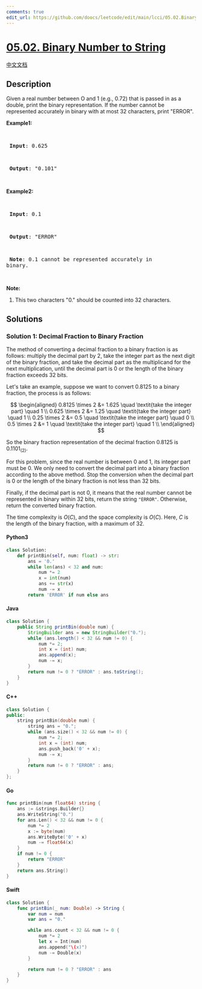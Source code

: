 ```yaml
---
comments: true
edit_url: https://github.com/doocs/leetcode/edit/main/lcci/05.02.Binary%20Number%20to%20String/README_EN.md
---
```


<!-- problem:start -->

# [05.02. Binary Number to String](https://leetcode.cn/problems/binary-number-to-string-lcci)

[中文文档](/lcci/05.02.Binary%20Number%20to%20String/README.md)

## Description

<!-- description:start -->

<p>Given a real number between O and 1 (e.g., 0.72) that is passed in as a double, print the binary representation. If the number cannot be represented accurately in binary with at most 32 characters, print &quot;ERROR&quot;.</p>
<p><strong>Example1:</strong></p>
<pre>

<strong> Input</strong>: 0.625

<strong> Output</strong>: &quot;0.101&quot;

</pre>
<p><strong>Example2:</strong></p>
<pre>

<strong> Input</strong>: 0.1

<strong> Output</strong>: &quot;ERROR&quot;

<strong> Note</strong>: 0.1 cannot be represented accurately in binary.

</pre>
<p><strong>Note: </strong></p>
<ol>
	<li>This two characters &quot;0.&quot; should be counted into 32 characters.</li>
</ol>

<!-- description:end -->

## Solutions

<!-- solution:start -->

### Solution 1: Decimal Fraction to Binary Fraction

The method of converting a decimal fraction to a binary fraction is as follows: multiply the decimal part by $2$, take the integer part as the next digit of the binary fraction, and take the decimal part as the multiplicand for the next multiplication, until the decimal part is $0$ or the length of the binary fraction exceeds $32$ bits.

Let's take an example, suppose we want to convert $0.8125$ to a binary fraction, the process is as follows:

$$
\begin{aligned}
0.8125 \times 2 &= 1.625 \quad \textit{take the integer part} \quad 1 \\
0.625 \times 2 &= 1.25 \quad \textit{take the integer part} \quad 1 \\
0.25 \times 2 &= 0.5 \quad \textit{take the integer part} \quad 0 \\
0.5 \times 2 &= 1 \quad \textit{take the integer part} \quad 1 \\
\end{aligned}
$$

So the binary fraction representation of the decimal fraction $0.8125$ is $0.1101_{(2)}$.

For this problem, since the real number is between $0$ and $1$, its integer part must be $0$. We only need to convert the decimal part into a binary fraction according to the above method. Stop the conversion when the decimal part is $0$ or the length of the binary fraction is not less than $32$ bits.

Finally, if the decimal part is not $0$, it means that the real number cannot be represented in binary within $32$ bits, return the string `"ERROR"`. Otherwise, return the converted binary fraction.

The time complexity is $O(C)$, and the space complexity is $O(C)$. Here, $C$ is the length of the binary fraction, with a maximum of $32$.

<!-- tabs:start -->

#### Python3

```python
class Solution:
    def printBin(self, num: float) -> str:
        ans = '0.'
        while len(ans) < 32 and num:
            num *= 2
            x = int(num)
            ans += str(x)
            num -= x
        return 'ERROR' if num else ans
```

#### Java

```java
class Solution {
    public String printBin(double num) {
        StringBuilder ans = new StringBuilder("0.");
        while (ans.length() < 32 && num != 0) {
            num *= 2;
            int x = (int) num;
            ans.append(x);
            num -= x;
        }
        return num != 0 ? "ERROR" : ans.toString();
    }
}
```

#### C++

```cpp
class Solution {
public:
    string printBin(double num) {
        string ans = "0.";
        while (ans.size() < 32 && num != 0) {
            num *= 2;
            int x = (int) num;
            ans.push_back('0' + x);
            num -= x;
        }
        return num != 0 ? "ERROR" : ans;
    }
};
```

#### Go

```go
func printBin(num float64) string {
	ans := &strings.Builder{}
	ans.WriteString("0.")
	for ans.Len() < 32 && num != 0 {
		num *= 2
		x := byte(num)
		ans.WriteByte('0' + x)
		num -= float64(x)
	}
	if num != 0 {
		return "ERROR"
	}
	return ans.String()
}
```

#### Swift

```swift
class Solution {
    func printBin(_ num: Double) -> String {
        var num = num
        var ans = "0."

        while ans.count < 32 && num != 0 {
            num *= 2
            let x = Int(num)
            ans.append("\(x)")
            num -= Double(x)
        }

        return num != 0 ? "ERROR" : ans
    }
}
```

<!-- tabs:end -->

<!-- solution:end -->

<!-- problem:end -->
